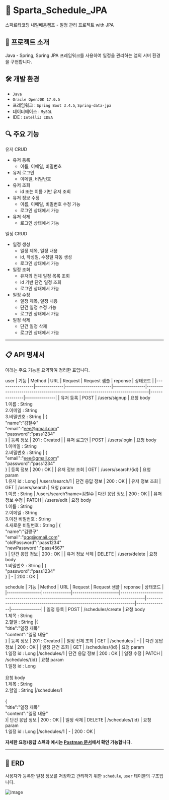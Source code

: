 # 📆 Sparta_Schedule_JPA
스파르타코딩 내일배움캠프 - 일정 관리 프로젝트 with JPA

## 📌 프로젝트 소개
Java - Spring, Spring JPA 프레임워크를 사용하여 일정을 관리하는 앱의 서버 환경을 구현합니다.

## 🛠 개발 환경
- `Java`
- `Oracle OpenJDK 17.0.5`
- 프레임워크 : `Spring Boot 3.4.5`, `Spring-data-jpa`
- 데이터베이스 : `MySQL`
- IDE : `IntelliJ IDEA`

## 🔍 주요 기능
유저 CRUD
- 유저 등록
  - 이름, 이메일, 비밀번호
- 유저 로그인
  - 이메일, 비밀번호
- 유저 조회
  - id 또는 이름 기반 유저 조회
- 유저 정보 수정
  - 이름, 이메일, 비밀번호 수정 가능
  - 로그인 상태에서 가능
- 유저 삭제
  - 로그인 상태에서 가능

일정 CRUD
- 일정 생성
  - 일정 제목, 일정 내용
  - id, 작성일, 수정일 자동 생성
  - 로그인 상태에서 가능
- 일정 조회
  - 유저의 전체 일정 목록 조회
  - id 기반 단건 일정 조회
  - 로그인 상태에서 가능
- 일정 수정
  - 일정 제목, 일정 내용
  - 단건 일정 수정 가능
  - 로그인 상태에서 가능
- 일정 삭제
  - 단건 일정 삭제
  - 로그인 상태에서 가능

--------------------
## 📋 API 명세서
아래는 주요 기능을 요약하여 정리한 표입니다. 

user
| 기능            | Method       | URL                   | Request        | Request 샘플                                                                  | reponse       | 상태코드      |
|-----------------|--------------|-----------------------|----------------|-------------------------------------------------------------------------------|---------------|---------------|
| 유저 등록        | POST         | /users/signup         | 요청 body<br>1.이름 : String<br>2.이메일 : String<br>3.비밀번호 : String      | {<br>"name":"김철수"<br>"email":"eee@gmail.com"<br>"password":"pass1234"<br>} | 등록 정보      | 201 : Created |
| 유저 로그인      | POST         | /users/login          | 요청 body<br>1.이메일 : String<br>2.비밀번호 : String      | {<br>"email":"eee@gmail.com"<br>"password":"pass1234"<br>} | 등록 정보      | 200 : OK      |
| 유저 정보 조회   | GET          | /users/search/{id}    | 요청 param<br>1.유저 id : Long     | /users/search/1 | 단건 응답 정보 | 200 : OK      |
| 유저 정보 조회   | GET          | /users/search         | 요청 param<br>1.이름 : String     | /users/search?name=김철수 | 다건 응답 정보 | 200 : OK      |
| 유저 정보 수정   | PATCH        | /users/edit           | 요청 body<br>1.이름 : String<br>2.이메일 : String<br>3.이전 비밀번호 : String<br>4.새로운 비밀번호 : String      | {<br>"name":"김짱구"<br>"email":"qqq@gmail.com"<br>"oldPassword":"pass1234"<br>"newPassword":"pass4567"<br>} | 단건 응답 정보 | 200 : OK      |
| 유저 정보 삭제   | DELETE       | /users/delete         | 요청 body<br>1.비밀번호 : String      | {<br>"password":"pass1234"<br>} | -             | 200 : OK      |

schedule
| 기능            | Method       | URL                   | Request                                                                                  | Request 샘플                                                           | reponse       | 상태코드      |
|-----------------|--------------|-----------------------|------------------------------------------------------------------------------------------|------------------------------------------------------------------------|---------------|---------------|
| 일정 등록        | POST         | /schedules/create     | 요청 body<br>1.제목 : String<br>2.할일 : String                                           |{<br>"title":"일정 제목"<br>"content":"일정 내용"<br>}                    | 등록 정보      | 201 : Created |
| 일정 전체 조회   | GET          | /schedules            | -                                                                                        |                                                                         | 다건 응답 정보 | 200 : OK      |
| 일정 단건 조회   | GET          | /schedules/{id}       | 요청 param<br>1.일정 id : Long                                                            |/schedules/1                                                             | 단건 응답 정보 | 200 : OK      |
| 일정 수정        | PATCH        | /schedules/{id}       | 요청 param<br>1.일정 id : Long<br><br>요청 body<br>1.제목 : String<br>2.할일 : String      |/schedules/1<br><br>{<br>"title":"일정 제목"<br>"content":"일정 내용"<br>}| 단건 응답 정보 | 200 : OK      |
| 일정 삭제        | DELETE       | /schedules/{id}       | 요청 param<br>1.일정 id : Long                                                            |/schedules/1                                                            | -             | 200 : OK      |


**자세한 요청/응답 스펙과 예시는 [Postman 문서](https://documenter.getpostman.com/view/30877327/2sB2qcD1XP)에서 확인 가능합니다.**

--------------------
## 🧾 ERD
사용자가 등록한 일정 정보를 저장하고 관리하기 위한 `schedule`, `user` 테이블의 구조입니다.

![image](https://github.com/user-attachments/assets/f560008c-4e79-45b0-92bd-f79cc22731fc)

